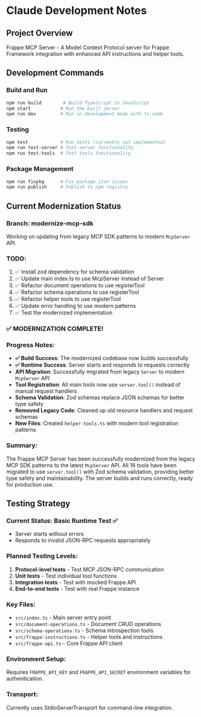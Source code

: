 # Claude Development Notes

## Project Overview
Frappe MCP Server - A Model Context Protocol server for Frappe Framework integration with enhanced API instructions and helper tools.

## Development Commands

### Build and Run
```bash
npm run build        # Build TypeScript to JavaScript
npm start           # Run the built server
npm run dev         # Run in development mode with ts-node
```

### Testing
```bash
npm test            # Run tests (currently not implemented)
npm run test-server # Test server functionality
npm run test-tools  # Test tools functionality
```

### Package Management
```bash
npm run fixpkg      # Fix package.json issues
npm run publish     # Publish to npm registry
```

## Current Modernization Status

### Branch: modernize-mcp-sdk
Working on updating from legacy MCP SDK patterns to modern `McpServer` API.

### TODO:
1. ✅ Install zod dependency for schema validation
2. ✅ Update main index.ts to use McpServer instead of Server
3. ✅ Refactor document operations to use registerTool
4. ✅ Refactor schema operations to use registerTool
5. ✅ Refactor helper tools to use registerTool
6. ✅ Update error handling to use modern patterns
7. ✅ Test the modernized implementation

### ✅ MODERNIZATION COMPLETE!

### Progress Notes:
- **✅ Build Success**: The modernized codebase now builds successfully
- **✅ Runtime Success**: Server starts and responds to requests correctly
- **API Migration**: Successfully migrated from legacy `Server` to modern `McpServer` API
- **Tool Registration**: All main tools now use `server.tool()` instead of manual request handlers
- **Schema Validation**: Zod schemas replace JSON schemas for better type safety
- **Removed Legacy Code**: Cleaned up old resource handlers and request schemas
- **New Files**: Created `helper-tools.ts` with modern tool registration patterns

### Summary:
The Frappe MCP Server has been successfully modernized from the legacy MCP SDK patterns to the latest `McpServer` API. All 16 tools have been migrated to use `server.tool()` with Zod schema validation, providing better type safety and maintainability. The server builds and runs correctly, ready for production use.

## Testing Strategy

### Current Status: Basic Runtime Test ✅
- Server starts without errors
- Responds to invalid JSON-RPC requests appropriately

### Planned Testing Levels:
1. **Protocol-level tests** - Test MCP JSON-RPC communication
2. **Unit tests** - Test individual tool functions  
3. **Integration tests** - Test with mocked Frappe API
4. **End-to-end tests** - Test with real Frappe instance

### Key Files:
- `src/index.ts` - Main server entry point
- `src/document-operations.ts` - Document CRUD operations
- `src/schema-operations.ts` - Schema introspection tools
- `src/frappe-instructions.ts` - Helper tools and instructions
- `src/frappe-api.ts` - Core Frappe API client

### Environment Setup:
Requires `FRAPPE_API_KEY` and `FRAPPE_API_SECRET` environment variables for authentication.

### Transport:
Currently uses StdioServerTransport for command-line integration.